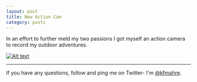 ```yaml
---
layout: post
title: New Action Cam
category: posts
---
```


In an effort to further meld my two passions I got myself an action camera to record my outdoor adventures.

[![Alt text](https://i.ytimg.com/vi/1M-Y7CKtXRc/2.jpg?time=1497982785088)](https://www.youtube.com/watch?v=1M-Y7CKtXRc&feature=youtu.be)

---

If you have any questions, follow and ping me on Twitter- I'm
[@kfmahre][twitter].

[jekyll]: https://github.com/mojombo/jekyll
[km]: http://kfmahre.github.io
[twitter]: https://twitter.com/kfmahre